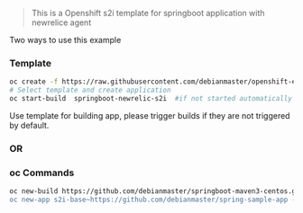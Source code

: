 >   This is a Openshift s2i template for springboot application with newrelice agent

Two ways to use this example

### Template
```sh
oc create -f https://raw.githubusercontent.com/debianmaster/openshift-examples/master/springboot-newrelic/springboot-newrelic.template.yml
# Select template and create application 
oc start-build  springboot-newrelic-s2i  #if not started automatically
```
Use template for building app,  please trigger builds if they are not triggered by default.


### OR


### oc Commands

```sh
oc new-build https://github.com/debianmaster/springboot-maven3-centos.git#newrelic-agent -e NEWRELIC_LICENSE=<<newrelic_relicense>> -e NEWRELIC_APPNAME=<<newrelice_appname>> --strategy=docker --name=s2i-base 
oc new-app s2i-base~https://github.com/debianmaster/spring-sample-app --name=spring-app
```
